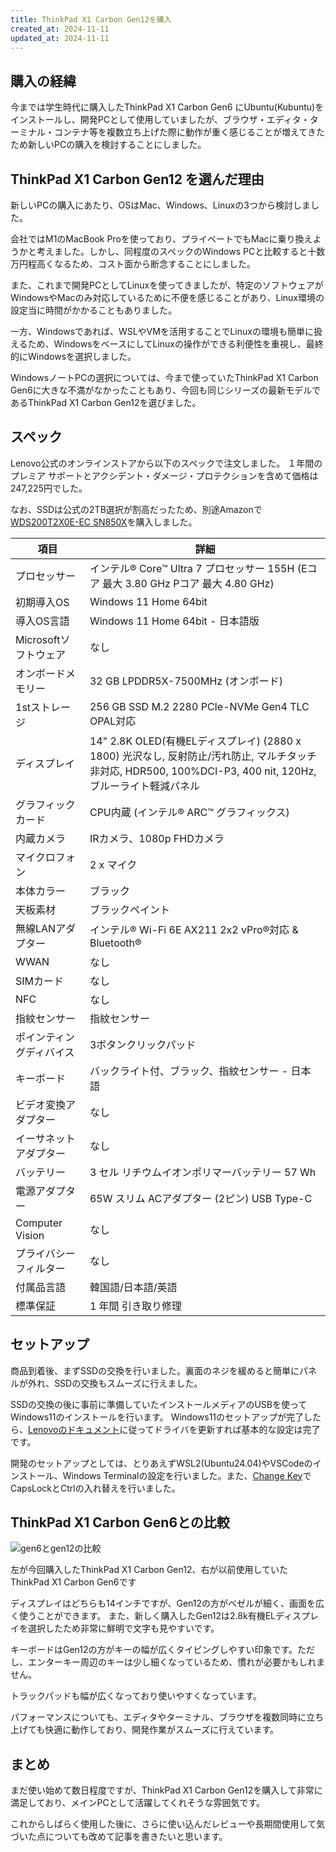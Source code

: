 ```yaml
---
title: ThinkPad X1 Carbon Gen12を購入
created_at: 2024-11-11
updated_at: 2024-11-11
---
```


## 購入の経緯

今までは学生時代に購入したThinkPad X1 Carbon Gen6 にUbuntu(Kubuntu)をインストールし、開発PCとして使用していましたが、ブラウザ・エディタ・ターミナル・コンテナ等を複数立ち上げた際に動作が重く感じることが増えてきたため新しいPCの購入を検討することにしました。

## ThinkPad X1 Carbon Gen12 を選んだ理由

新しいPCの購入にあたり、OSはMac、Windows、Linuxの3つから検討しました。

会社ではM1のMacBook Proを使っており、プライベートでもMacに乗り換えようかと考えました。しかし、同程度のスペックのWindows PCと比較すると十数万円程高くなるため、コスト面から断念することにしました。

また、これまで開発PCとしてLinuxを使ってきましたが、特定のソフトウェアがWindowsやMacのみ対応しているために不便を感じることがあり、Linux環境の設定当に時間がかかることもありました。

一方、Windowsであれば、WSLやVMを活用することでLinuxの環境も簡単に扱えるため、WindowsをベースにしてLinuxの操作ができる利便性を重視し、最終的にWindowsを選択しました。

WindowsノートPCの選択については、今まで使っていたThinkPad X1 Carbon Gen6に大きな不満がなかったこともあり、今回も同じシリーズの最新モデルであるThinkPad X1 Carbon Gen12を選びました。

## スペック

Lenovo公式のオンラインストアから以下のスペックで注文しました。
１年間のプレミア サポートとアクシデント・ダメージ・プロテクションを含めて価格は247,225円でした。

なお、SSDは公式の2TB選択が割高だったため、別途Amazonで[WDS200T2X0E-EC SN850X](https://www.amazon.co.jp/dp/B0BBL2N1QS?ref=ppx_yo2ov_dt_b_fed_asin_title&th=1)を購入しました。

| 項目                     | 詳細                                                                                                                                                        |
| ------------------------ | ----------------------------------------------------------------------------------------------------------------------------------------------------------- |
| プロセッサー             | インテル® Core™ Ultra 7 プロセッサー 155H (Eコア 最大 3.80 GHz Pコア 最大 4.80 GHz)                                                                       |
| 初期導入OS               | Windows 11 Home 64bit                                                                                                                                       |
| 導入OS言語               | Windows 11 Home 64bit - 日本語版                                                                                                                            |
| Microsoftソフトウェア    | なし                                                                                                                                                        |
| オンボードメモリー       | 32 GB LPDDR5X-7500MHz (オンボード)                                                                                                                          |
| 1stストレージ            | 256 GB SSD M.2 2280 PCIe-NVMe Gen4 TLC OPAL対応                                                                                                             |
| ディスプレイ             | 14" 2.8K OLED(有機ELディスプレイ) (2880 x 1800) 光沢なし, 反射防止/汚れ防止, マルチタッチ非対応, HDR500, 100%DCI-P3, 400 nit, 120Hz, ブルーライト軽減パネル |
| グラフィックカード       | CPU内蔵 (インテル® ARC™ グラフィックス)                                                                                                                   |
| 内蔵カメラ               | IRカメラ、1080p FHDカメラ                                                                                                                                   |
| マイクロフォン           | 2 x マイク                                                                                                                                                  |
| 本体カラー               | ブラック                                                                                                                                                    |
| 天板素材                 | ブラックペイント                                                                                                                                            |
| 無線LANアダプター        | インテル® Wi-Fi 6E AX211 2x2 vPro®対応 & Bluetooth®                                                                                                      |
| WWAN                     | なし                                                                                                                                                        |
| SIMカード                | なし                                                                                                                                                        |
| NFC                      | なし                                                                                                                                                        |
| 指紋センサー             | 指紋センサー                                                                                                                                                |
| ポインティングディバイス | 3ボタンクリックパッド                                                                                                                                       |
| キーボード               | バックライト付、ブラック、指紋センサー - 日本語                                                                                                             |
| ビデオ変換アダプター     | なし                                                                                                                                                        |
| イーサネットアダプター   | なし                                                                                                                                                        |
| バッテリー               | 3 セル リチウムイオンポリマーバッテリー 57 Wh                                                                                                               |
| 電源アダプター           | 65W スリム ACアダプター (2ピン) USB Type-C                                                                                                                  |
| Computer Vision          | なし                                                                                                                                                        |
| プライバシーフィルター   | なし                                                                                                                                                        |
| 付属品言語               | 韓国語/日本語/英語                                                                                                                                          |
| 標準保証                 | 1 年間 引き取り修理                                                                                                                                         |

## セットアップ

商品到着後、まずSSDの交換を行いました。裏面のネジを緩めると簡単にパネルが外れ、SSDの交換もスムーズに行えました。

SSDの交換の後に事前に準備していたインストールメディアのUSBを使ってWindows11のインストールを行います。
Windows11のセットアップが完了したら、[Lenovoのドキュメント](https://pcsupport.lenovo.com/jp/ja/products/laptops-and-netbooks/thinkpad-x-series-laptops/thinkpad-x1-carbon-type-20a7-20a8/solutions/ht117260-how-to-navigate-and-download-lenovo-software-or-drivers-from-lenovo-support-site)に従ってドライバを更新すれば基本的な設定は完了です。

開発のセットアップとしては、とりあえずWSL2(Ubuntu24.04)やVSCodeのインストール、Windows Terminalの設定を行いました。また、[Change Key](https://forest.watch.impress.co.jp/library/software/changekey/)で
CapsLockとCtrlの入れ替えを行いました。

## ThinkPad X1 Carbon Gen6との比較

![gen6とgen12の比較](/img/thinkpad_hikaku.jpg)

左が今回購入したThinkPad X1 Carbon Gen12、右が以前使用していたThinkPad X1 Carbon Gen6です

ディスプレイはどちらも14インチですが、Gen12の方がベゼルが細く、画面を広く使うことができます。
また、新しく購入したGen12は2.8k有機ELディスプレイを選択したため非常に鮮明で文字も見やすいです。

キーボードはGen12の方がキーの幅が広くタイピングしやすい印象です。ただし、エンターキー周辺のキーは少し細くなっているため、慣れが必要かもしれません。

トラックパッドも幅が広くなっており使いやすくなっています。

パフォーマンスについても、エディタやターミナル、ブラウザを複数同時に立ち上げても快適に動作しており、開発作業がスムーズに行えています。

## まとめ

まだ使い始めて数日程度ですが、ThinkPad X1 Carbon Gen12を購入して非常に満足しており、メインPCとして活躍してくれそうな雰囲気です。

これからしばらく使用した後に、さらに使い込んだレビューや長期間使用して気づいた点についても改めて記事を書きたいと思います。
